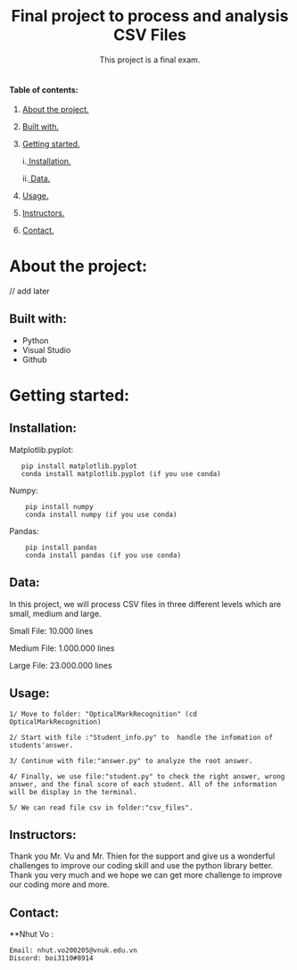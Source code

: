 <!-- PROJECT LOGO -->
<br />
<p align="center">

  <h1 align="center">Final project to process and analysis CSV Files</h1>

  <p align="center">
    This project is a final exam.
    <br />
    <br />
    
  </p>
  

#### Table of contents:
1. [ About the project. ](#pro)
2. [ Built with. ](#tech)
3. [ Getting started. ](#get)

    i.[ Installation. ](#desc) 
   
    ii.[ Data. ](#da)
   
4. [ Usage. ](#us) 
5. [ Instructors. ](#in)
6. [ Contact. ](#con)

<a name="pro"></a>
# About the project:

// add later

<a name="tech"></a>
## Built with: 


-  Python
-  Visual Studio
-  Github

<a name="get"></a>
# Getting started:

<a name="desc"></a>
## Installation:

Matplotlib.pyplot:
   
       pip install matplotlib.pyplot
       conda install matplotlib.pyplot (if you use conda)
       
Numpy:
 
        pip install numpy
        conda install numpy (if you use conda)
        
Pandas:
        
        pip install pandas
        conda install pandas (if you use conda)
        
        


      

<a name="da"></a>
## Data:

In this project, we will process CSV files in three different levels which are small, medium and large.

Small File: 10.000 lines

Medium File: 1.000.000 lines

Large File: 23.000.000 lines

<a name="us"></a>

## Usage:
```
1/ Move to folder: "OpticalMarkRecognition" (cd OpticalMarkRecognition)

2/ Start with file :"Student_info.py" to  handle the infomation of students'answer.

3/ Continue with file:"answer.py" to analyze the root answer.

4/ Finally, we use file:"student.py" to check the right answer, wrong answer, and the final score of each student. All of the information will be display in the terminal.

5/ We can read file csv in folder:"csv_files".
```



<a name="in"></a>
## Instructors:

Thank you Mr. Vu and Mr. Thien for the support and give us a wonderful challenges to improve our coding skill and use the python library better. Thank you very much and we hope we can get more challenge to improve our coding more and more.

<a name="con"></a>
## Contact:
 **Nhut Vo :
```
Email: nhut.vo200205@vnuk.edu.vn
Discord: boi3110#8914
```













